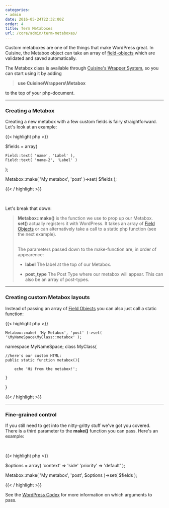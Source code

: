 ```yaml
---
categories:
- admin
date: 2016-05-24T22:32:00Z
order: 4
title: Term Metaboxes
url: /core/admin/term-metaboxes/
---
```


Custom metaboxes are one of the things that make WordPress great. In Cuisine, the Metabox object can take an array of [field-objects](/core/fields/using-fields.html) which are validated and saved automatically.

The Metabox class is available through [Cuisine's Wrapper System](/core/getting-started/structure.html), so you can start using it by adding

> **use Cuisine\Wrappers\Metabox**

to the top of your php-document.

---


### Creating a Metabox

Creating a new metabox with a few custom fields is fairy straightforward. Let's look at an example:

{{< highlight php  >}}

$fields = array(

	Field::text( 'name', 'Label' ),
	Field::text( 'name-2', 'Label' )

);

Metabox::make( 'My metabox', 'post' )->set( $fields );

{{< / highlight >}}  

<br/>

Let's break that down:

>**Metabox::make()** is the function we use to prop up our Metabox. **set()** actually registers it with WordPress. It takes an array of [Field Objects](/core/fields/using-fields.html) or can alternatively take a call to a static php function (see the next example).<br/><br/>
>
>The parameters passed down to the make-function are, in order of appearence:
>
>*  **label**
>   The label at the top of our Metabox.
>
>*  **post_type**
>   The Post Type where our metabox will appear. This can also be an array of post-types. 
>
---

### Creating custom Metabox layouts

Instead of passing an array of [Field Objects](/core/fields/using-fields.html) you can also just call a static function:

{{< highlight php  >}}

	Metabox::make( 'My Metabox', 'post' )->set( '\MyNameSpace\MyClass::metabox' );

namespace MyNameSpace;
class MyClass{

	//here's our custom HTML:
	public static function metabox(){

		echo 'Hi from the metabox!';

	}

}

{{< / highlight >}}


---

### Fine-grained control

If you still need to get into the nitty-gritty stuff we've got you covered. There is a third parameter to the **make()** function you can pass. Here's an example:

<br/>

{{< highlight php  >}}

$options = array(
	'context'			 => 'side'
	'priority'        	 => 'default'
);


Metabox::make( 'My metabox', 'post', $options )->set( $fields );


{{< / highlight >}}

See the [WordPress Codex](https://codex.wordpress.org/Function_Reference/add_meta_box) for more information on which arguments to pass.

